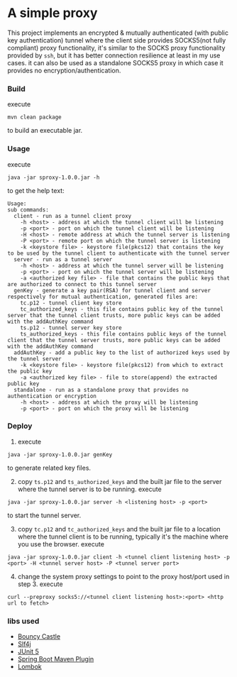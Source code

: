 # A simple proxy

This project implements an encrypted & mutually authenticated (with public key authentication) tunnel 
where the client side provides SOCKS5(not fully compliant) proxy functionality, 
it's similar to the SOCKS proxy functionality provided by `ssh`, but it has better connection resilience at least in my use cases. 
it can also be used as a standalone SOCKS5 proxy in which case it provides no encryption/authentication.

### Build

execute

    mvn clean package
    
to build an executable jar.

### Usage

execute
    
    java -jar sproxy-1.0.0.jar -h
    
to get the help text:

    Usage:                                                                                                                                                               
    sub commands:                                                                                                                                                        
      client - run as a tunnel client proxy                                                                                                                              
        -h <host> - address at which the tunnel client will be listening                                                                                                 
        -p <port> - port on which the tunnel client will be listening                                                                                                    
        -H <host> - remote address at which the tunnel server is listening                                                                                               
        -P <port> - remote port on which the tunnel server is listening                                                                                                  
        -k <keystore file> - keystore file(pkcs12) that contains the key to be used by the tunnel client to authenticate with the tunnel server                          
      server - run as a tunnel server                                                                                                                                    
        -h <host> - address at which the tunnel server will be listening                                                                                                 
        -p <port> - port on which the tunnel server will be listening                                                                                                    
        -a <authorized key file> - file that contains the public keys that are authorized to connect to this tunnel server                                               
      genKey - generate a key pair(RSA) for tunnel client and server respectively for mutual authentication, generated files are:                                        
        tc.p12 - tunnel client key store                                                                                                                                 
        tc_authorized_keys - this file contains public key of the tunnel server that the tunnel client trusts, more public keys can be added with the addAuthKey command 
        ts.p12 - tunnel server key store                                                                                                                                 
        ts_authorized_keys - this file contains public keys of the tunnel client that the tunnel server trusts, more public keys can be added with the addAuthKey command
      addAuthKey - add a public key to the list of authorized keys used by the tunnel server                                                                             
        -k <keystore file> - keystore file(pkcs12) from which to extract the public key                                                                                  
        -a <authorized key file> - file to store(append) the extracted public key                                                                                        
      standalone - run as a standalone proxy that provides no authentication or encryption                                                                               
        -h <host> - address at which the proxy will be listening                                                                                                         
        -p <port> - port on which the proxy will be listening                                                                                                            


### Deploy

1. execute

`java -jar sproxy-1.0.0.jar genKey`

to generate related key files.

2. copy `ts.p12` and `ts_authorized_keys` and the built jar file to the server where the tunnel server is to be running. execute

`java -jar sproxy-1.0.0.jar server -h <listening host> -p <port>`
    
to start the tunnel server.

3. copy `tc.p12` and `tc_authorized_keys` and the built jar file to a location where the tunnel client is to be running, typically it's the machine where you use the browser. execute

`java -jar sproxy-1.0.0.jar client -h <tunnel client listening host> -p <port> -H <tunnel server host> -P <tunnel server port>`
    
4. change the system proxy settings to point to the proxy host/port used in step 3. execute

`curl --preproxy socks5://<tunnel client listening host>:<port> <http url to fetch>`

### libs used

* [Bouncy Castle](https://www.bouncycastle.org/)
* [Slf4j](https://www.slf4j.org/)
* [JUnit 5](https://junit.org/junit5/)
* [Spring Boot Maven Plugin](https://docs.spring.io/spring-boot/docs/3.0.x/maven-plugin/reference/htmlsingle/)
* [Lombok](https://projectlombok.org/)
